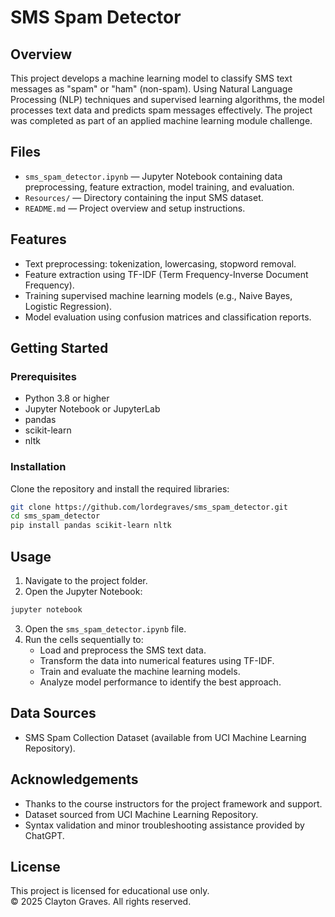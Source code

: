 # SMS Spam Detector

## Overview
This project develops a machine learning model to classify SMS text messages as "spam" or "ham" (non-spam). Using Natural Language Processing (NLP) techniques and supervised learning algorithms, the model processes text data and predicts spam messages effectively. The project was completed as part of an applied machine learning module challenge.

## Files
- `sms_spam_detector.ipynb` — Jupyter Notebook containing data preprocessing, feature extraction, model training, and evaluation.
- `Resources/` — Directory containing the input SMS dataset.
- `README.md` — Project overview and setup instructions.

## Features
- Text preprocessing: tokenization, lowercasing, stopword removal.
- Feature extraction using TF-IDF (Term Frequency-Inverse Document Frequency).
- Training supervised machine learning models (e.g., Naive Bayes, Logistic Regression).
- Model evaluation using confusion matrices and classification reports.

## Getting Started

### Prerequisites
- Python 3.8 or higher
- Jupyter Notebook or JupyterLab
- pandas
- scikit-learn
- nltk

### Installation
Clone the repository and install the required libraries:

```bash
git clone https://github.com/lordegraves/sms_spam_detector.git
cd sms_spam_detector
pip install pandas scikit-learn nltk
```

## Usage
1. Navigate to the project folder.
2. Open the Jupyter Notebook:

```bash
jupyter notebook
```

3. Open the `sms_spam_detector.ipynb` file.
4. Run the cells sequentially to:
   - Load and preprocess the SMS text data.
   - Transform the data into numerical features using TF-IDF.
   - Train and evaluate the machine learning models.
   - Analyze model performance to identify the best approach.

## Data Sources
- SMS Spam Collection Dataset (available from UCI Machine Learning Repository).

## Acknowledgements
- Thanks to the course instructors for the project framework and support.
- Dataset sourced from UCI Machine Learning Repository.
- Syntax validation and minor troubleshooting assistance provided by ChatGPT.

## License
This project is licensed for educational use only.  
© 2025 Clayton Graves. All rights reserved.

